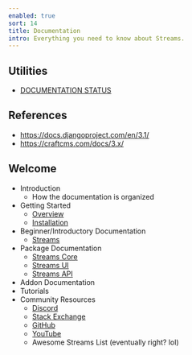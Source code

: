 ```yaml
---
enabled: true
sort: 14
title: Documentation
intro: Everything you need to know about Streams.
---
```


## Utilities

- <a href="status">DOCUMENTATION STATUS</a>

## References

- https://docs.djangoproject.com/en/3.1/
- https://craftcms.com/docs/3.x/

## Welcome

- Introduction
    - How the documentation is organized
- Getting Started
    - [Overview](docs/introduction)
    - [Installation](docs/installation)
- Beginner/Introductory Documentation
    - [Streams](docs/introduction)
- Package Documentation
    - [Streams Core](docs/core/introduction)
    - [Streams UI](docs/ui/introduction)
    - [Streams API](docs/api/introduction)
- Addon Documentation
- Tutorials
- Community Resources
    - [Discord](https://discord.gg/vhz8NZC)
    - [Stack Exchange](https://stackoverflow.com/search?q=laravel+streams)
    - [GitHub](https://github.com/anomalylabs)
    - [YouTube](https://www.youtube.com/user/AIWebSystems)
    - Awesome Streams List (eventually right? lol)
